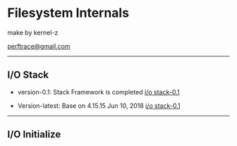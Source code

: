 # Filesystem Internals

make by kernel-z

perftrace@gmail.com

-------------------------------------------

## I/O Stack 
- version-0.1:
Stack Framework is completed
[i/o stack-0.1](https://github.com/kernel-z/filesystem/blob/master/iostack-0.1.png)

- Version-latest:
Base on 4.15.15
Jun 10, 2018
[i/o stack-0.1](https://github.com/kernel-z/filesystem/blob/master/iostack-0.1.png)

-------------------------------------------

## I/O Initialize 




